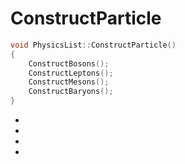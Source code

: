 # ConstructParticle

```cpp
void PhysicsList::ConstructParticle()
{
    ConstructBosons();
    ConstructLeptons();
    ConstructMesons();
    ConstructBaryons();
}
```

- [](./geant4-physics-bosons.md)
- [](./geant4-physics-leptons.md)
- [](./geant4-physics-mesons.md)
- [](./geant4-physics-baryons.md)
